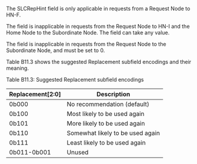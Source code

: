 The SLCRepHint field is only applicable in requests from a Request Node to HN-F.

The field is inapplicable in requests from the Request Node to HN-I and the Home Node to the Subordinate Node. The field can take any value.

The field is inapplicable in requests from the Request Node to the Subordinate Node, and must be set to 0.

Table B11.3 shows the suggested Replacement subfield encodings and their meaning.

Table B11.3: Suggested Replacement subfield encodings

| Replacement[2:0] | Description                      |
|------------------|----------------------------------|
| 0b000            | No recommendation (default)      |
| 0b100            | Most likely to be used again     |
| 0b101            | More likely to be used again     |
| 0b110            | Somewhat likely to be used again |
| 0b111            | Least likely to be used again    |
| 0b011-0b001      | Unused                           |